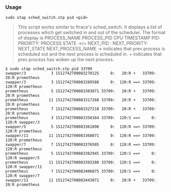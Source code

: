 ### Usage
```
sudo stap sched_switch.stp pid <pid>
```

> This script works similar to ftrace's sched_switch. It displays a list of
processes which get switched in and out of the scheduler. The format of display
is PROCESS_NAME PROCESS_PID CPU TIMESTAMP PID: PRIORITY: PROCESS STATE ->/+
NEXT_PID : NEXT_PRIORITY: NEXT_STATE NEXT_PROCESS_NAME
-> indicates that prev process is scheduled out and the next process is
scheduled in.
\+ indicates that prev process has woken up the next process.

```
$ sudo stap sched_switch.stp pid 33709
swapper/3           3 1512742700083270125     0:   20:R +   33709:   20:R prometheus
swapper/3           3 1512742700083289588     0:  120:R ==> 33709:  120:R prometheus
prometheus          5 1512742700083303071 33709:   20:R +   33709:   20:R prometheus
prometheus         11 1512742700083317268 33709:   20:R +   33709:   20:R prometheus
prometheus          7 1512742700083327218 33709:   20:R +   33709:   20:R prometheus
prometheus          3 1512742700083358164 33709:  120:S ==>     0:  120:R swapper/3
swapper/5           5 1512742700083361898     0:  120:R ==> 33709:  120:R prometheus
swapper/11         11 1512742700083368071     0:  120:R ==> 33709:  120:R prometheus
swapper/7           7 1512742700083376505     0:  120:R ==> 33709:  120:R prometheus
prometheus          5 1512742700083382945 33709:  120:S ==>     0:  120:R swapper/5
prometheus         11 1512742700083393288 33709:  120:S ==>     0:  120:R swapper/11
prometheus          7 1512742700083406075 33709:  120:S ==>     0:  120:R swapper/7
swapper/11         11 1512742700083443071     0:   20:R +   33709:   20:R prometheus
```
